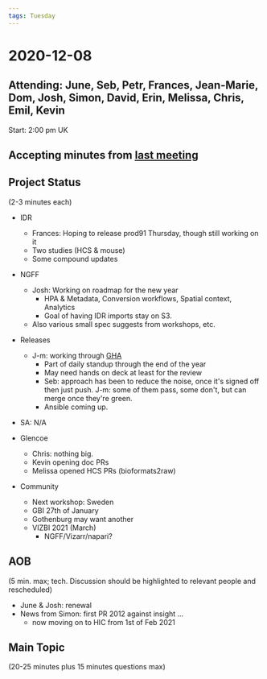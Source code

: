 ```yaml
---
tags: Tuesday
---
```


# 2020-12-08

## Attending: June, Seb, Petr, Frances, Jean-Marie, Dom, Josh, Simon, David, Erin, Melissa, Chris, Emil, Kevin

Start: 2:00 pm UK

## Accepting minutes from [<u>last meeting</u>](https://github.com/ome/meeting-minutes)

## Project Status

(2-3 minutes each)

- IDR
  - Frances: Hoping to release prod91 Thursday, though still working on it
  - Two studies (HCS & mouse)
  - Some compound updates
  
- NGFF
  - Josh: Working on roadmap for the new year
    - HPA & Metadata, Conversion workflows, Spatial context, Analytics
    - Goal of having IDR imports stay on S3.
  - Also various small spec suggests from workshops, etc.

- Releases
  - J-m: working through [GHA](https://docs.google.com/document/d/1TRSYRRg-2fT1-YEmvAgRnZA0j1-qTAE6JyAYxiADKGs/edit?pli=1#heading=h.hupxydyrpnba) 
    - Part of daily standup through the end of the year
    - May need hands on deck at least for the review
    - Seb: approach has been to reduce the noise, once it's signed off then just push. J-m: some of them pass, some don't, but can merge once they're green.
    - Ansible coming up.

- SA: N/A

- Glencoe
  - Chris: nothing big.
  - Kevin opening doc PRs
  - Melissa opened HCS PRs (bioformats2raw)

- Community
  - Next workshop: Sweden
  - GBI 27th of January
  - Gothenburg may want another
  - VIZBI 2021 (March)
    - NGFF/Vizarr/napari?

## AOB

(5 min. max; tech. Discussion should be highlighted to relevant people and rescheduled)
- June & Josh: renewal
- News from Simon: first PR 2012 against insight ...
  - now moving on to HIC from 1st of Feb 2021

## Main Topic

(20-25 minutes plus 15 minutes questions max)
